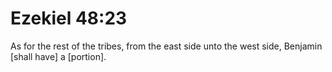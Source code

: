 # Ezekiel 48:23

As for the rest of the tribes, from the east side unto the west side, Benjamin [shall have] a [portion].